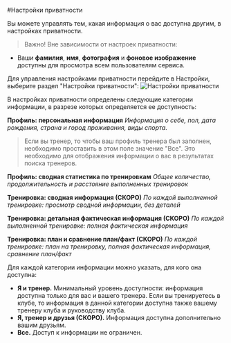 #Настройки приватности

Вы можете управлять тем, какая информация о вас доступна другим, в настройках приватности. 

> Важно! Вне зависимости от настроек приватности:
* Ваши **фамилия**, **имя**, **фотография** и **фоновое изображение** доступны  для просмотра всем пользователям сервиса.

Для управления настройками приватности перейдите в Настройки, выберите раздел "Настройки приватности": 
![Настройки приватности](http://264710.selcdn.ru/assets/images/_new/settings/user-privacy.png)

В настройках приватности определены следующие категории информации, в разрезе которых определяется ее доступность: 
  
**Профиль: персональная информация** 
_Информация о себе, пол, дата рождения, страна и город проживания, виды спорта._
> Если вы тренер, то чтобы ваш профиль тренера был заполнен, необходимо проставить в этом поле значение "Все". Это необходимо для отображения информации о вас в результатах поиска тренеров. 

**Профиль: сводная статистика по тренировкам**
_Общее количество, продолжительность и расстояние выполненных тренировок_

**Тренировка: сводная информация (СКОРО)**
_По каждой выполненной тренировке: просмотр сводной информации, без деталей_

**Тренировка: детальная фактическая информация (СКОРО)**
_По каждой выполненной тренировке: полная фактическая информация_

**Тренировка: план и сравнение план/факт (СКОРО)**
_По каждой тренировке: план на тренировку, полная фактическая информация, сравнение план/факт_

Для каждой категории информации можно указать, для кого она доступна:
* **Я и тренер.** Минимальный уровень доступности: информация доступна только для вас и вашего тренера. Если вы тренируетесь в клубе, то информация в данной категории доступна также вашему тренеру клуба и руководству клуба.
* **Я, тренер и друзья (СКОРО).** Информация доступна дополнительно вашим друзьям.
* **Все.** Доступ к информации не ограничен. 



